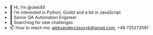 - 👋 Hi, I’m @olek93
- 👀 I’m interested in Python, Godot and a bit in JavaScript
- 🌱 Senior QA Automation Engineer
- 💞️ Searching for new challenges
- 📫 How to reach me: aleksanderczeszyk@gmail.com, +48 725273581

<!---
olek93/olek93 is a ✨ special ✨ repository because its `README.md` (this file) appears on your GitHub profile.
You can click the Preview link to take a look at your changes.
--->
